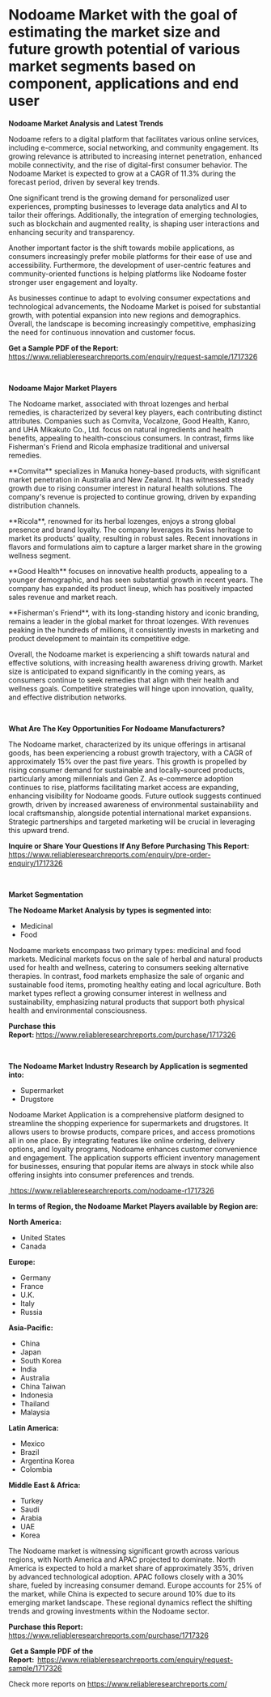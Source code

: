 <p><h1>Nodoame Market with the goal of estimating the market size and future growth potential of various market segments based on component, applications and end user</h1></p><p><strong>Nodoame Market Analysis and Latest Trends</strong></p>
<p><p>Nodoame refers to a digital platform that facilitates various online services, including e-commerce, social networking, and community engagement. Its growing relevance is attributed to increasing internet penetration, enhanced mobile connectivity, and the rise of digital-first consumer behavior. The Nodoame Market is expected to grow at a CAGR of 11.3% during the forecast period, driven by several key trends.</p><p>One significant trend is the growing demand for personalized user experiences, prompting businesses to leverage data analytics and AI to tailor their offerings. Additionally, the integration of emerging technologies, such as blockchain and augmented reality, is shaping user interactions and enhancing security and transparency. </p><p>Another important factor is the shift towards mobile applications, as consumers increasingly prefer mobile platforms for their ease of use and accessibility. Furthermore, the development of user-centric features and community-oriented functions is helping platforms like Nodoame foster stronger user engagement and loyalty. </p><p>As businesses continue to adapt to evolving consumer expectations and technological advancements, the Nodoame Market is poised for substantial growth, with potential expansion into new regions and demographics. Overall, the landscape is becoming increasingly competitive, emphasizing the need for continuous innovation and customer focus.</p></p>
<p><strong>Get a Sample PDF of the Report:&nbsp;</strong> <a href="https://www.reliableresearchreports.com/enquiry/request-sample/1717326?utm_campaign=2292&utm_medium=2&utm_source=Github&utm_content=ia&utm_term=07042025&utm_id=nodoame">https://www.reliableresearchreports.com/enquiry/request-sample/1717326</a></p>
<p>&nbsp;</p>
<p><strong>Nodoame Major Market Players</strong></p>
<p><p>The Nodoame market, associated with throat lozenges and herbal remedies, is characterized by several key players, each contributing distinct attributes. Companies such as Comvita, Vocalzone, Good Health, Kanro, and UHA Mikakuto Co., Ltd. focus on natural ingredients and health benefits, appealing to health-conscious consumers. In contrast, firms like Fisherman's Friend and Ricola emphasize traditional and universal remedies.</p><p>**Comvita** specializes in Manuka honey-based products, with significant market penetration in Australia and New Zealand. It has witnessed steady growth due to rising consumer interest in natural health solutions. The company's revenue is projected to continue growing, driven by expanding distribution channels.</p><p>**Ricola**, renowned for its herbal lozenges, enjoys a strong global presence and brand loyalty. The company leverages its Swiss heritage to market its products’ quality, resulting in robust sales. Recent innovations in flavors and formulations aim to capture a larger market share in the growing wellness segment.</p><p>**Good Health** focuses on innovative health products, appealing to a younger demographic, and has seen substantial growth in recent years. The company has expanded its product lineup, which has positively impacted sales revenue and market reach.</p><p>**Fisherman's Friend**, with its long-standing history and iconic branding, remains a leader in the global market for throat lozenges. With revenues peaking in the hundreds of millions, it consistently invests in marketing and product development to maintain its competitive edge.</p><p>Overall, the Nodoame market is experiencing a shift towards natural and effective solutions, with increasing health awareness driving growth. Market size is anticipated to expand significantly in the coming years, as consumers continue to seek remedies that align with their health and wellness goals. Competitive strategies will hinge upon innovation, quality, and effective distribution networks.</p></p>
<p>&nbsp;</p>
<p><strong>What Are The Key Opportunities For Nodoame Manufacturers?</strong></p>
<p><p>The Nodoame market, characterized by its unique offerings in artisanal goods, has been experiencing a robust growth trajectory, with a CAGR of approximately 15% over the past five years. This growth is propelled by rising consumer demand for sustainable and locally-sourced products, particularly among millennials and Gen Z. As e-commerce adoption continues to rise, platforms facilitating market access are expanding, enhancing visibility for Nodoame goods. Future outlook suggests continued growth, driven by increased awareness of environmental sustainability and local craftsmanship, alongside potential international market expansions. Strategic partnerships and targeted marketing will be crucial in leveraging this upward trend.</p></p>
<p><strong>Inquire or Share Your Questions If Any Before Purchasing This Report:</strong> <a href="https://www.reliableresearchreports.com/enquiry/pre-order-enquiry/1717326?utm_campaign=2292&utm_medium=2&utm_source=Github&utm_content=ia&utm_term=07042025&utm_id=nodoame">https://www.reliableresearchreports.com/enquiry/pre-order-enquiry/1717326</a></p>
<p>&nbsp;</p>
<p><strong>Market Segmentation</strong></p>
<p><strong>The Nodoame Market Analysis by types is segmented into:</strong></p>
<p><ul><li>Medicinal</li><li>Food</li></ul></p>
<p><p>Nodoame markets encompass two primary types: medicinal and food markets. Medicinal markets focus on the sale of herbal and natural products used for health and wellness, catering to consumers seeking alternative therapies. In contrast, food markets emphasize the sale of organic and sustainable food items, promoting healthy eating and local agriculture. Both market types reflect a growing consumer interest in wellness and sustainability, emphasizing natural products that support both physical health and environmental consciousness.</p></p>
<p><strong>Purchase this Report:&nbsp;</strong><a href="https://www.reliableresearchreports.com/purchase/1717326?utm_campaign=2292&utm_medium=2&utm_source=Github&utm_content=ia&utm_term=07042025&utm_id=nodoame">https://www.reliableresearchreports.com/purchase/1717326</a></p>
<p>&nbsp;</p>
<p><strong>The Nodoame Market Industry Research by Application is segmented into:</strong></p>
<p><ul><li>Supermarket</li><li>Drugstore</li></ul></p>
<p><p>Nodoame Market Application is a comprehensive platform designed to streamline the shopping experience for supermarkets and drugstores. It allows users to browse products, compare prices, and access promotions all in one place. By integrating features like online ordering, delivery options, and loyalty programs, Nodoame enhances customer convenience and engagement. The application supports efficient inventory management for businesses, ensuring that popular items are always in stock while also offering insights into consumer preferences and trends.</p></p>
<p><a href="https://www.reliableresearchreports.com/nodoame-r1717326?utm_campaign=2292&utm_medium=2&utm_source=Github&utm_content=ia&utm_term=07042025&utm_id=nodoame">&nbsp;https://www.reliableresearchreports.com/nodoame-r1717326</a></p>
<p><strong>In terms of Region, the Nodoame Market Players available by Region are:</strong></p>
<p>
    <p> <strong> North America: </strong>
        <ul>
            <li>United States</li>
            <li>Canada</li>
        </ul>
        </p> 
    <p> <strong> Europe: </strong>
        <ul>
            <li>Germany</li>
            <li>France</li>
            <li>U.K.</li>
            <li>Italy</li>
            <li>Russia</li>
        </ul>
        </p> 
    <p> <strong> Asia-Pacific: </strong>
        <ul>
            <li>China</li>
            <li>Japan</li>
            <li>South Korea</li>
            <li>India</li>
            <li>Australia</li>
            <li>China Taiwan</li>
            <li>Indonesia</li>
            <li>Thailand</li>
            <li>Malaysia</li>
        </ul>
        </p> 
    <p> <strong> Latin America: </strong>
        <ul>
            <li>Mexico</li>
            <li>Brazil</li>
            <li>Argentina Korea</li>
            <li>Colombia</li>
        </ul>
        </p> 
    <p> <strong> Middle East & Africa: </strong>
        <ul>
            <li>Turkey</li>
            <li>Saudi</li>
            <li>Arabia</li>
            <li>UAE</li>
            <li>Korea</li>
        </ul>
    </p>
    </p>
<p><p>The Nodoame market is witnessing significant growth across various regions, with North America and APAC projected to dominate. North America is expected to hold a market share of approximately 35%, driven by advanced technological adoption. APAC follows closely with a 30% share, fueled by increasing consumer demand. Europe accounts for 25% of the market, while China is expected to secure around 10% due to its emerging market landscape. These regional dynamics reflect the shifting trends and growing investments within the Nodoame sector.</p></p>
<p><strong>Purchase this Report: </strong><a href="https://www.reliableresearchreports.com/purchase/1717326?utm_campaign=2292&utm_medium=2&utm_source=Github&utm_content=ia&utm_term=07042025&utm_id=nodoame">https://www.reliableresearchreports.com/purchase/1717326</a></p>
<p>&nbsp;<strong>Get a Sample PDF of the Report:&nbsp;&nbsp;</strong><a href="https://www.reliableresearchreports.com/enquiry/request-sample/1717326?utm_campaign=2292&utm_medium=2&utm_source=Github&utm_content=ia&utm_term=07042025&utm_id=nodoame">https://www.reliableresearchreports.com/enquiry/request-sample/1717326</a></p>
<p><strong></strong></p>
<p>Check more reports on <a href="https://www.reliableresearchreports.com/?utm_campaign=2292&utm_medium=2&utm_source=Github&utm_content=ia&utm_term=07042025&utm_id=nodoame">https://www.reliableresearchreports.com/</a></p>